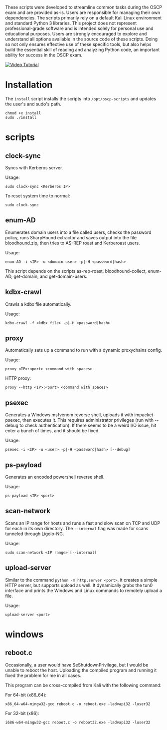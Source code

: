 These scripts were developed to streamline common tasks during the OSCP exam and are provided as-is. Users are responsible for managing their own dependencies. The scripts primarily rely on a default Kali Linux environment and standard Python 3 libraries. This project does not represent professional-grade software and is intended solely for personal use and educational purposes. Users are strongly encouraged to explore and understand all options available in the source code of these scripts. Doing so not only ensures effective use of these specific tools, but also helps build the essential skill of reading and analyzing Python code, an important ability for success in the OSCP exam.

[![Video Tutorial](https://img.youtube.com/vi/1VTjEL_21as/maxresdefault.jpg)](https://youtu.be/1VTjEL_21as)

# Installation

The `install` script installs the scripts into `/opt/oscp-scripts` and updates the user's and sudo's path.

```
chmod +x install
sudo ./install
```
# scripts
## clock-sync

Syncs with Kerberos server. 

Usage:
```
sudo clock-sync <Kerberos IP>
```

To reset system time to normal:
```
sudo clock-sync
```

## enum-AD

Enumerates domain users into a file called users, checks the password policy, runs SharpHound extractor and saves output into the file bloodhound.zip, then tries to AS-REP roast and Kerberoast users. 

Usage:
```
enum-AD -i <IP> -u <domain user> -p|-H <password|hash>
```

This script depends on the scripts as-rep-roast, bloodhound-collect, enum-AD, get-domain, and get-domain-users.

## kdbx-crawl

Crawls a kdbx file automatically.

Usage:
```
kdbx-crawl -f <kdbx file> -p|-H <password|hash>
```

## proxy

Automatically sets up a command to run with a dynamic proxychains config.

Usage:
```
proxy <IP>:<port> <command with spaces>
```

HTTP proxy:
```
proxy --http <IP>:<port> <command with spaces>
```

## psexec

Generates a Windows msfvenom reverse shell, uploads it with impacket-psexec, then executes it. This requires administrator privileges (run with --debug to check authentication). If there seems to be a weird I/O issue, hit enter a bunch of times, and it should be fixed. 

Usage:
```
psexec -i <IP> -u <user> -p|-H <password|hash> [--debug]
```

## ps-payload

Generates an encoded powershell reverse shell.

Usage:
```
ps-payload <IP> <port>
```

## scan-network

Scans an IP range for hosts and runs a fast and slow scan on TCP and UDP for each in its own directory. The `--internal` flag was made for scans tunneled through Ligolo-NG.

Usage:
```
sudo scan-network <IP range> [--internal]
```

## upload-server

Similar to the command `python -m http.server <port>`, it creates a simple HTTP server, but supports upload as well. It dynamically grabs the tun0 interface and prints the Windows and Linux commands to remotely upload a file.

Usage:
```
upload-server <port>
```

# windows

## reboot.c
Occasionally, a user would have SeShutdownPrivilege, but I would be unable to reboot the host. Uploading the compiled program and running it fixed the problem for me in all cases.

This program can be cross-compiled from Kali with the following command:

For 64-bit (x86_64):
```
x86_64-w64-mingw32-gcc reboot.c -o reboot.exe -ladvapi32 -luser32
```

For 32-bit (x86):
```
i686-w64-mingw32-gcc reboot.c -o reboot32.exe -ladvapi32 -luser32
```
